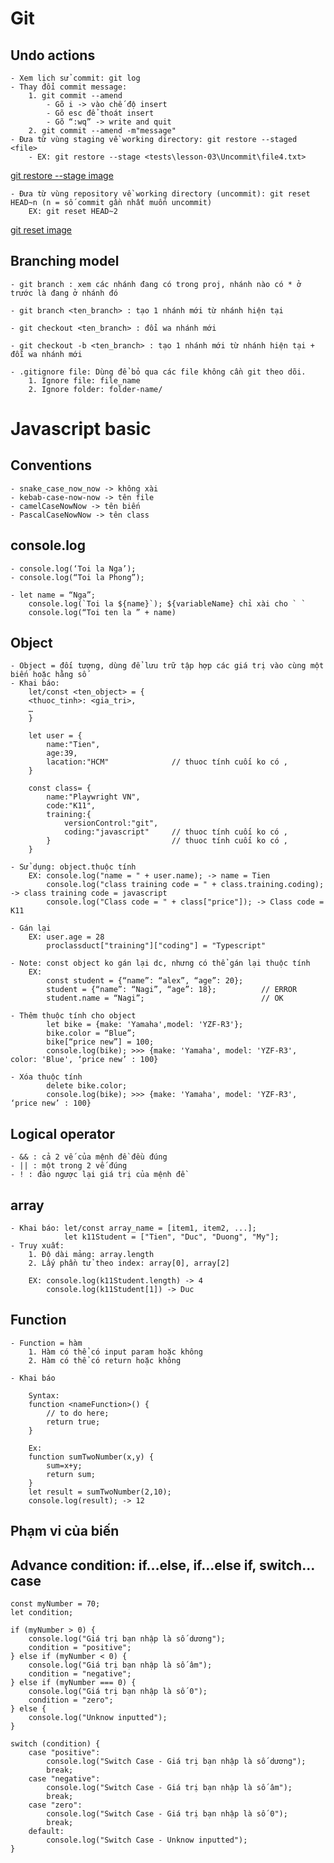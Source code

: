 # Git

## Undo actions
    - Xem lịch sử commit: git log
    - Thay đổi commit message: 
        1. git commit --amend
            - Gõ i -> vào chế độ insert
            - Gõ esc để thoát insert
            - Gõ “:wq” -> write and quit
        2. git commit --amend -m"message"
    - Đưa từ vùng staging về working directory: git restore --staged <file>
        - EX: git restore --stage <tests\lesson-03\Uncommit\file4.txt> 
[git restore --stage image](https://photos.google.com/u/2/share/AF1QipOQAevxwh1JCkJxbYa_xZCKNSM3JjvsjeerbD_vyjYmgOs16umYVntlWSxemN1mWw/photo/AF1QipOOuMD3iV1ndqanFVGZYrEK8GQ1iFFDfJ_bU2eb?key=VEtvNDROQ0ZTeWQ0ZVBmR3NzOFI3eklRR1FaWUx3)

    - Đưa từ vùng repository về working directory (uncommit): git reset HEAD~n (n = số commit gần nhất muốn uncommit) 
        EX: git reset HEAD~2
[git reset image](https://photos.google.com/u/2/share/AF1QipOQAevxwh1JCkJxbYa_xZCKNSM3JjvsjeerbD_vyjYmgOs16umYVntlWSxemN1mWw/photo/AF1QipNe_HZWdSejGWMCDsmsDplbN04zhv0OzB2ATPQO?key=VEtvNDROQ0ZTeWQ0ZVBmR3NzOFI3eklRR1FaWUx3)

## Branching model
    - git branch : xem các nhánh đang có trong proj, nhánh nào có * ở trước là đang ở nhánh đó

    - git branch <ten_branch> : tạo 1 nhánh mới từ nhánh hiện tại

    - git checkout <ten_branch> : đổi wa nhánh mới

    - git checkout -b <ten_branch> : tạo 1 nhánh mới từ nhánh hiện tại + đỗi wa nhánh mới

    - .gitignore file: Dùng để bỏ qua các file không cần git theo dõi.
        1. Ignore file: file_name
        2. Ignore folder: folder-name/

# Javascript basic

## Conventions
    - snake_case_now_now -> không xài
    - kebab-case-now-now -> tên file
    - camelCaseNowNow -> tên biến
    - PascalCaseNowNow -> tên class

## console.log
    - console.log(‘Toi la Nga’);
    - console.log(“Toi la Phong”);

    - let name = “Nga”;
        console.log(`Toi la ${name}`); ${variableName} chỉ xài cho ` `
        console.log(“Toi ten la ” + name)

## Object 
    - Object = đối tượng, dùng để lưu trữ tập hợp các giá trị vào cùng một biến hoặc hằng số
    - Khai báo: 
        let/const <ten_object> = {
        <thuoc_tinh>: <gia_tri>,
        …
        }

        let user = {
            name:"Tien",
            age:39,
            lacation:"HCM"              // thuoc tính cuối ko có ,
        }

        const class= {
            name:"Playwright VN",
            code:"K11",
            training:{
                versionControl:"git",
                coding:"javascript"     // thuoc tính cuối ko có ,
            }                           // thuoc tính cuối ko có ,
        }

    - Sử dụng: object.thuộc tính
        EX: console.log("name = " + user.name); -> name = Tien
            console.log("class training code = " + class.training.coding); -> class training code = javascript
            console.log("Class code = " + class["price"]); -> Class code = K11

    - Gán lại
        EX: user.age = 28
            proclassduct["training"]["coding"] = "Typescript"
    
    - Note: const object ko gán lại dc, nhưng có thể gán lại thuộc tính
        EX: 
            const student = {“name”: “alex”, “age”: 20};
            student = {“name”: “Nagi”, “age”: 18};          // ERROR
            student.name = “Nagi”;                          // OK      

    - Thêm thuộc tính cho object
            let bike = {make: 'Yamaha',model: 'YZF-R3'};
            bike.color = “Blue”;
            bike[“price new”] = 100;
            console.log(bike); >>> {make: 'Yamaha', model: 'YZF-R3', color: 'Blue', ‘price new’ : 100}

    - Xóa thuộc tính
            delete bike.color;
            console.log(bike); >>> {make: 'Yamaha', model: 'YZF-R3', ‘price new’ : 100}

## Logical operator

    - && : cả 2 vế của mệnh đề đều đúng
    - || : một trong 2 vế đúng
    - ! : đảo ngược lại giá trị của mệnh đề

## array

    - Khai báo: let/const array_name = [item1, item2, ...]; 
                let k11Student = ["Tien", "Duc", "Duong", "My"];
    - Truy xuất:
        1. Độ dài mảng: array.length
        2. Lấy phần tử theo index: array[0], array[2]

        EX: console.log(k11Student.length) -> 4
            console.log(k11Student[1]) -> Duc

## Function

    - Function = hàm
        1. Hàm có thể có input param hoặc không
        2. Hàm có thể có return hoặc không

    - Khai báo

        Syntax:        
        function <nameFunction>() {
            // to do here;
            return true;
        }

        Ex: 
        function sumTwoNumber(x,y) {
            sum=x+y;
            return sum;
        }
        let result = sumTwoNumber(2,10);
        console.log(result); -> 12


## Phạm vi của biến


## Advance condition: if…else, if…else if, switch…case

    const myNumber = 70;
    let condition;

    if (myNumber > 0) {
        console.log("Giá trị bạn nhập là số dương");
        condition = "positive";
    } else if (myNumber < 0) {
        console.log("Giá trị bạn nhập là số âm");
        condition = "negative";
    } else if (myNumber === 0) {
        console.log("Giá trị bạn nhập là số 0");
        condition = "zero";
    } else {
        console.log("Unknow inputted");
    }

    switch (condition) {
        case "positive":
            console.log("Switch Case - Giá trị bạn nhập là số dương");
            break;
        case "negative":
            console.log("Switch Case - Giá trị bạn nhập là số âm");
            break;
        case "zero":
            console.log("Switch Case - Giá trị bạn nhập là số 0");
            break;
        default:
            console.log("Switch Case - Unknow inputted");
    }